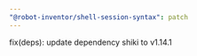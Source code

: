 ```yaml
---
"@robot-inventor/shell-session-syntax": patch
---
```


fix(deps): update dependency shiki to v1.14.1
